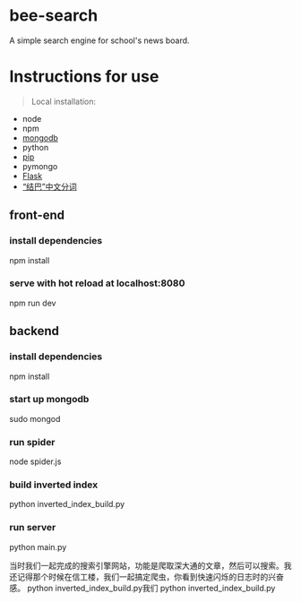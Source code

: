 # bee-search
A simple search engine for school's news board.


# Instructions for use
> Local installation:
- node
- npm
- [mongodb](https://docs.mongodb.com/manual/tutorial/install-mongodb-on-ubuntu/)
- python
- [pip](https://pip.pypa.io/en/stable/installing/)
- pymongo
- [Flask](http://docs.jinkan.org/docs/flask/installation.html#installation)
- [“结巴”中文分词](https://github.com/fxsjy/jieba)

## front-end
### install dependencies
npm install
### serve with hot reload at localhost:8080
npm run dev

## backend
### install dependencies
npm install
### start up mongodb
sudo mongod
### run spider
node spider.js
### build inverted index
python inverted_index_build.py
### run server
python main.py


当时我们一起完成的搜索引擎网站，功能是爬取深大通的文章，然后可以搜索。我还记得那个时候在信工楼，我们一起搞定爬虫，你看到快速闪烁的日志时的兴奋感。
python inverted_index_build.py我们
python inverted_index_build.py
